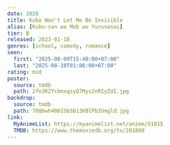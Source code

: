 ```yaml
---
date: 2020
title: Kubo Won't Let Me Be Invisible
alias: [Kubo-san wa Mob wo Yurusanai]
tier: B
released: 2023-01-10
genres: [school, comedy, romance]
seen:
  first: "2025-08-09T15:40:00+07:00"
  last: "2025-08-10T01:06:00+07:00"
rating: mid
poster:
  source: tmdb
  path: 2fn3RZYcbmxqsyQ7Mys2nRIyZUI.jpg
backdrop:
  source: tmdb
  path: 78Q6wh406ISbS613KBlPb2Umgld.jpg
link:
  MyAnimeList: https://myanimelist.net/anime/51815
  TMDB: https://www.themoviedb.org/tv/201889
---
```

